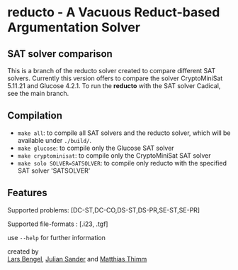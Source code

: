 
# reducto - A Vacuous Reduct-based Argumentation Solver 
## SAT solver comparison
This is a branch of the reducto solver created to compare different SAT solvers.
Currently this version offers to compare the solver CryptoMiniSat 5.11.21 and Glucose 4.2.1.
To run the **reducto** with the SAT solver Cadical, see the main branch.

## Compilation

- `make all`:  to compile all SAT solvers and the reducto solver, which will be available under `./build/`.
- `make glucose`: to compile only the Glucose SAT solver
- `make cryptominisat`: to compile only the CryptoMiniSat SAT solver
- `make solo SOLVER=SATSOLVER`: to compile only reducto with the specified SAT solver 'SATSOLVER'

## Features
Supported problems: [DC-ST,DC-CO,DS-ST,DS-PR,SE-ST,SE-PR]

Supported file-formats : [.i23, .tgf]	

use `--help` for further information

<p>
created by
<br>
<a href="https://www.fernuni-hagen.de/aig/team/lars.bengel.shtml">Lars Bengel</a>,
<a href="https://www.fernuni-hagen.de/aig/team/julian.sander.shtml">Julian Sander</a> and
<a href="https://www.fernuni-hagen.de/aig/team/matthias.thimm.shtml">Matthias Thimm</a>


